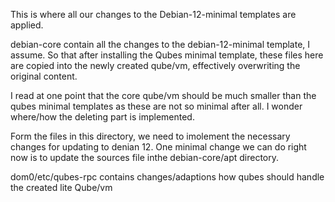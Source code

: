This is where all our changes to the Debian-12-minimal templates are applied.

debian-core contain all the changes to the debian-12-minimal template, I assume.
So that after installing the Qubes minimal template, 
these files here are copied into the newly created qube/vm,
effectively overwriting the original content.

I read at one point that the core qube/vm should be much smaller than the qubes minimal templates
as these are not so minimal after all. I wonder where/how the deleting part is implemented.

Form the files in this directory, we need to imolement the necessary changes for updating to denian 12.
One minimal change we can do right now is to update the sources file inthe  debian-core/apt directory.

dom0/etc/qubes-rpc contains changes/adaptions how qubes should handle the created lite Qube/vm
